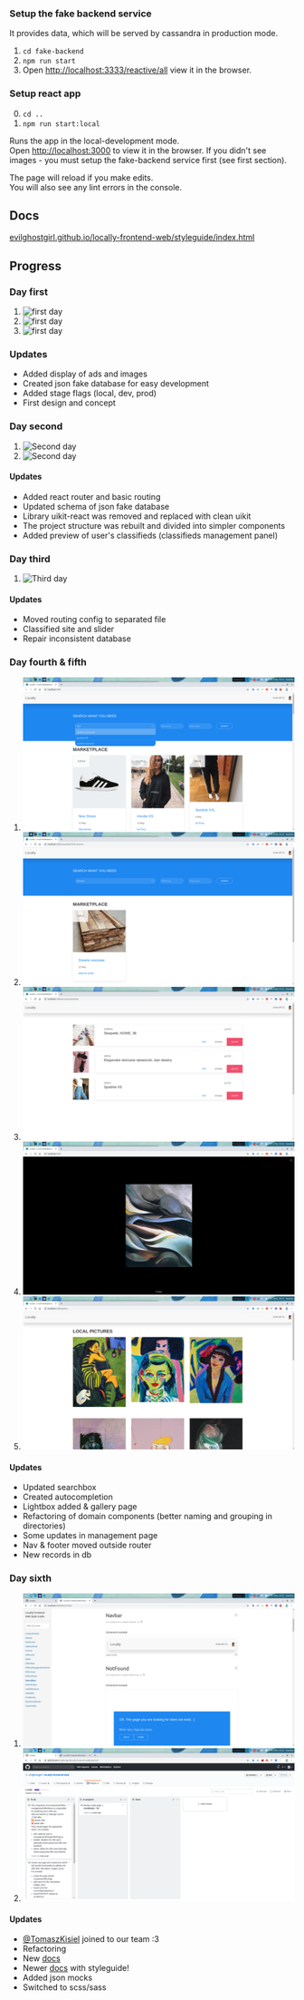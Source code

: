 ### Setup the fake backend service
It provides data, which will be served by cassandra in production mode.
1. `cd fake-backend`
2. `npm run start`
3. Open [http://localhost:3333/reactive/all](http://localhost:3333/reactive/all) view it in the browser.

### Setup react app
0. `cd ..`
1. `npm run start:local`

Runs the app in the local-development mode.<br />
Open [http://localhost:3000](http://localhost:3000) to view it in the browser. If you didn't see images - you must setup the fake-backend service first (see first section).

The page will reload if you make edits.<br />
You will also see any lint errors in the console.

## Docs 
[evilghostgirl.github.io/locally-frontend-web/styleguide/index.html](evilghostgirl.github.io/locally-frontend-web/styleguide/index.html)
## Progress
### Day first
1. ![first day](./screenshots/21-05-2020-1.png "First day")
2. ![first day](./screenshots/21-05-2020-2.png "First day")
3. ![first day](./screenshots/21-05-2020-3.png "First day")
### Updates
- Added display of ads and images
- Created json fake database for easy development
- Added stage flags (local, dev, prod)
- First design and concept

### Day second
1. ![Second day](./screenshots/23-05-2020-1.png "Second day")
2. ![Second day](./screenshots/23-05-2020-2.png "Second day")
#### Updates
- Added react router and basic routing
- Updated schema of json fake database
- Library uikit-react was removed and replaced with clean uikit
- The project structure was rebuilt and divided into simpler components
- Added preview of user's classifieds (classifieds management panel)


### Day third
1. ![Third day](./screenshots/24-05-2020-1.png "Third day")
#### Updates
- Moved routing config to separated file
- Classified site and slider
- Repair inconsistent database

### Day fourth & fifth
1. ![Day fourth & fifth](./screenshots/29-05-2020-1.png "Day fourth & fifth")
2. ![Day fourth & fifth](./screenshots/29-05-2020-2.png "Day fourth & fifth")
3. ![Day fourth & fifth](./screenshots/29-05-2020-3.png "Day fourth & fifth")
4. ![Day fourth & fifth](./screenshots/29-05-2020-4.png "Day fourth & fifth")
5. ![Day fourth & fifth](./screenshots/29-05-2020-5.png "Day fourth & fifth")
#### Updates
- Updated searchbox
- Created autocompletion
- Lightbox added &amp; gallery page
- Refactoring of domain components (better naming and grouping in directories)
- Some updates in management page
- Nav & footer moved outside router 
- New records in db


### Day sixth
1. ![Day sixth](./screenshots/30-05-2020-1.png "sixth")
2. ![Day sixth](./screenshots/30-05-2020-2.png "sixth")
#### Updates
- [@TomaszKisiel](https://github.com/TomaszKisiel) joined to our team :3
- Refactoring
- New [docs]( https://github.com/evilghostgirl/locally-frontend-web/tree/master/docs)
- Newer [docs](https://evilghostgirl.github.io/locally-frontend-web/styleguide/index.html) with styleguide!
- Added json mocks
- Switched to scss/sass